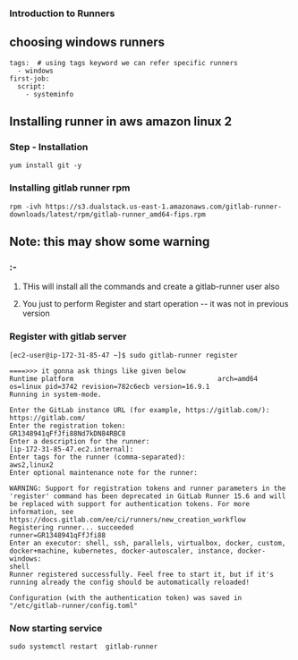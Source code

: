### Introduction to Runners 

## choosing windows runners 

```
tags:  # using tags keyword we can refer specific runners
  - windows 
first-job:
  script:
    - systeminfo 
```


## Installing runner in aws amazon linux 2 

### Step - Installation 

```
yum install git -y 
```

### Installing gitlab runner rpm 

```
rpm -ivh https://s3.dualstack.us-east-1.amazonaws.com/gitlab-runner-downloads/latest/rpm/gitlab-runner_amd64-fips.rpm
```

## Note:  this may show some warning 

### :- 

1.  THis will install all the commands and create a gitlab-runner user also

2. You just to perform Register and start operation -- it was not in previous version

### Register with gitlab server 

```
[ec2-user@ip-172-31-85-47 ~]$ sudo gitlab-runner register

====>>> it gonna ask things like given below
Runtime platform                                    arch=amd64 os=linux pid=3742 revision=782c6ecb version=16.9.1
Running in system-mode.                            
                                                   
Enter the GitLab instance URL (for example, https://gitlab.com/):
https://gitlab.com/
Enter the registration token:
GR1348941qFfJfi88Nd7kDN84RBC8
Enter a description for the runner:
[ip-172-31-85-47.ec2.internal]: 
Enter tags for the runner (comma-separated):
aws2,linux2
Enter optional maintenance note for the runner:

WARNING: Support for registration tokens and runner parameters in the 'register' command has been deprecated in GitLab Runner 15.6 and will be replaced with support for authentication tokens. For more information, see https://docs.gitlab.com/ee/ci/runners/new_creation_workflow 
Registering runner... succeeded                     runner=GR1348941qFfJfi88
Enter an executor: shell, ssh, parallels, virtualbox, docker, custom, docker+machine, kubernetes, docker-autoscaler, instance, docker-windows:
shell
Runner registered successfully. Feel free to start it, but if it's running already the config should be automatically reloaded!
 
Configuration (with the authentication token) was saved in "/etc/gitlab-runner/config.toml"
```

### Now starting service 

```
sudo systemctl restart  gitlab-runner
```
